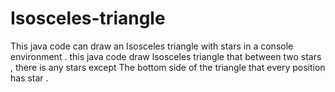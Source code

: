 # Isosceles-triangle
This java code can draw an Isosceles triangle with stars in a console environment . this java code draw lsosceles triangle that between two stars , there is any stars except The bottom side of the triangle that every position has star .
